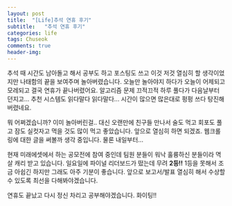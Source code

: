 ```yaml
---
layout: post
title:  "[Life]추석 연휴 후기"
subtitle:   "추석 연휴 후기"
categories: life
tags: Chuseok
comments: true
header-img:
---
```






추석 때 시간도 남아돌고 해서 공부도 하고 포스팅도 쓰고 이것 저것 열심히 할 생각이었지만 나태함의 끝을 보여주며 놀아버렸습니다. 오늘만 놀아야지 하다가 오늘이 어제되고 모레되고 결국 연휴가 끝나버렸어요. 알고리즘 문제 끄적끄적 하루 풀다가 다음날부터 던지고... 추천 시스템도 읽다말다 읽다말다... 시간이 많으면 많은대로 펑펑 쓰다 탕진해버렸네요.

뭐 어쩌겠습니까? 이미 놀아버린걸.. 대신 오랜만에 친구들 만나서 술도 먹고 회포도 풀고 잠도 실컷자고 먹을 것도 많이 먹고 좋았습니다. 앞으로 열심히 하면 되겠죠. 웹크롤링에 대한 글을 써볼까 생각 중입니다. 물론 내일부터...

현재 미래에셋에서 하는 공모전에 참여 중인데 팀원 분들이 워낙 훌륭하신 분들이라 멱살 캐리 받고 있습니다. 일요일에 파이널 리더보드가 떴는데 무려 **2등!!** 1등을 못해서 조금 아쉽긴 하지만 그래도 아주 기분이 좋습니다. 앞으로 보고서/발표 열심히 해서 수상할 수 있도록 최선을 다해봐야겠습니다.

연휴도 끝났고 다시 정신 차리고 공부해야겠습니다. 화이팅!!